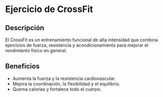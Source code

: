 # Ejercicio de CrossFit

## Descripción
El CrossFit es un entrenamiento funcional de alta intensidad que combina ejercicios de fuerza, resistencia y acondicionamiento para mejorar el rendimiento físico en general.

## Beneficios
- Aumenta la fuerza y la resistencia cardiovascular.
- Mejora la coordinación, la flexibilidad y el equilibrio.
- Quema calorías y fortalece todo el cuerpo.